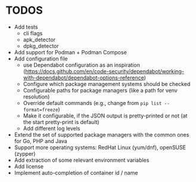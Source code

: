 # TODOS

- Add tests
  - cli flags
  - apk_detector
  - dpkg_detector
- Add support for Podman + Podman Compose
- Add configuration file
  - use Dependabot configuration as an inspiration (<https://docs.github.com/en/code-security/dependabot/working-with-dependabot/dependabot-options-reference>)
  - Configure which package management systems should be checked
  - Configurable paths for package managers (like a path for venv resolution)
  - Override default commands (e.g., change from `pip list --format=freeze`)
  - Make it configurable, if the JSON output is pretty-printed or not (at the start pretty-print is default)
  - Add different log levels
- Extend the set of supported package managers with the common ones for Go, PHP and Java
- Support more operating systems: RedHat Linux (yum/dnf), openSUSE (zypper)
- Add extraction of some relevant environment variables
- Add license
- Implement auto-completion of container id / name
